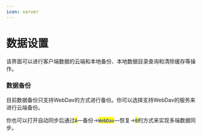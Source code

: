```yaml
---
icon: server
---
```


# 数据设置

该界面可以进行客户端数据的云端和本地备份、本地数据目录查询和清除缓存等操作。



### 数据备份

目前数据备份只支持WebDav的方式进行备份。你可以选择支持WebDav的服务来进行云端备份。

你也可以打开自动同步后通过<mark style="color:blue;">`A`</mark>—备份→<mark style="color:blue;">`WebDav`</mark>—恢复→<mark style="color:blue;">`B`</mark>的方式来实现多端数据同步。



